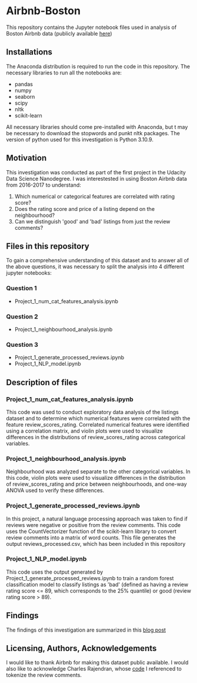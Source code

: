 # Airbnb-Boston
This repository contains the Jupyter notebook files used in analysis of Boston Airbnb data (publicly available [here](https://www.kaggle.com/datasets/airbnb/boston))

## Installations
The Anaconda distribution is required to run the code in this repository. 
The necessary libraries to run all the notebooks are: 
- pandas
- numpy
- seaborn
- scipy
- nltk
- scikit-learn
  
All necessary libraries should come pre-installed with Anaconda, but t may be necessary to download the stopwords and punkt nltk packages.
The version of python used for this investigation is Python 3.10.9. 

## Motivation
This investigation was conducted as part of the first project in the Udacity Data Science Nanodegree. I was interestested in using Boston Airbnb data from 2016-2017 to understand:

1. Which numerical or categorical features are correlated with rating score?
2. Does the rating score and price of a listing depend on the neighbourhood? 
3. Can we distinguish 'good' and 'bad' listings from just the review comments?

## Files in this repository
To gain a comprehensive understanding of this dataset and to answer all of the above questions, it was necessary to split the analysis into 4 different jupyter notebooks:

### Question 1
- Project_1_num_cat_features_analysis.ipynb

### Question 2
- Project_1_neighbourhood_analysis.ipynb

### Question 3
- Project_1_generate_processed_reviews.ipynb
- Project_1_NLP_model.ipynb

## Description of files

### Project_1_num_cat_features_analysis.ipynb
This code was used to conduct exploratory data analysis of the listings dataset and to determine which numerical features were correlated with the feature review_scores_rating. Correlated numerical features were identified using a correlation matrix, and violin plots were used to visualize differences in the distributions of review_scores_rating across categorical variables.

### Project_1_neighbourhood_analysis.ipynb
Neighbourhood was analyzed separate to the other categorical variables. In this code, violin plots were used to visualize differences in the distribution of review_scores_rating and price between neighbourhoods, and one-way ANOVA used to verify these differences.

### Project_1_generate_processed_reviews.ipynb
In this project, a natural language processing approach was taken to find if reviews were negative or positive from the review comments. This code uses the CountVectorizer function of the scikit-learn library to convert review comments into a matrix of word counts. This file generates the output reviews_processed.csv, which has been included in this repository

### Project_1_NLP_model.ipynb
This code uses the output generated by Project_1_generate_processed_reviews.ipynb to train a random forest classification model to classify listings as 'bad' (defined as having a review rating score <= 89, which corresponds to the 25% quantile) or good (review rating score > 89).

## Findings
The findings of this investigation are summarized in this [blog post]()

## Licensing, Authors, Acknowledgements
I would like to thank Airbnb for making this dataset public available. I would also like to acknowledge Charles Rajendran, whose [code](https://medium.com/swlh/text-classification-using-the-bag-of-words-approach-with-nltk-and-scikit-learn-9a731e5c4e2f) I referenced to tokenize the review comments. 
